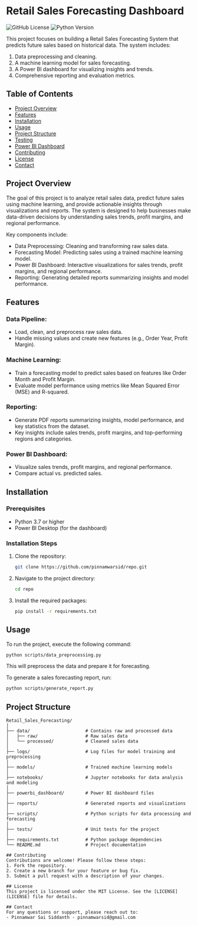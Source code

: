 # Retail Sales Forecasting Dashboard

![GitHub License](https://img.shields.io/badge/license-MIT-blue.svg)
![Python Version](https://img.shields.io/badge/python-3.7%2B-blue.svg)

This project focuses on building a Retail Sales Forecasting System that predicts future sales based on historical data. The system includes:

1. Data preprocessing and cleaning.
2. A machine learning model for sales forecasting.
3. A Power BI dashboard for visualizing insights and trends.
4. Comprehensive reporting and evaluation metrics.

## Table of Contents
- [Project Overview](#project-overview)
- [Features](#features)
- [Installation](#installation)
- [Usage](#usage)
- [Project Structure](#project-structure)
- [Testing](#testing)
- [Power BI Dashboard](#power-bi-dashboard)
- [Contributing](#contributing)
- [License](#license)
- [Contact](#contact)

## Project Overview
The goal of this project is to analyze retail sales data, predict future sales using machine learning, and provide actionable insights through visualizations and reports. The system is designed to help businesses make data-driven decisions by understanding sales trends, profit margins, and regional performance.

Key components include:
- Data Preprocessing: Cleaning and transforming raw sales data.
- Forecasting Model: Predicting sales using a trained machine learning model.
- Power BI Dashboard: Interactive visualizations for sales trends, profit margins, and regional performance.
- Reporting: Generating detailed reports summarizing insights and model performance.

## Features

### Data Pipeline:
- Load, clean, and preprocess raw sales data.
- Handle missing values and create new features (e.g., Order Year, Profit Margin).

### Machine Learning:
- Train a forecasting model to predict sales based on features like Order Month and Profit Margin.
- Evaluate model performance using metrics like Mean Squared Error (MSE) and R-squared.

### Reporting:
- Generate PDF reports summarizing insights, model performance, and key statistics from the dataset.
- Key insights include sales trends, profit margins, and top-performing regions and categories.

### Power BI Dashboard:
- Visualize sales trends, profit margins, and regional performance.
- Compare actual vs. predicted sales.

## Installation

### Prerequisites
- Python 3.7 or higher
- Power BI Desktop (for the dashboard)

### Installation Steps
1. Clone the repository:
   ```bash
   git clone https://github.com/pinnamwarsid/repo.git
   ```
2. Navigate to the project directory:
   ```bash
   cd repo
   ```
3. Install the required packages:
   ```bash
   pip install -r requirements.txt
   ```

## Usage
To run the project, execute the following command:
```bash
python scripts/data_preprocessing.py
```
This will preprocess the data and prepare it for forecasting.

To generate a sales forecasting report, run:
```bash
python scripts/generate_report.py
```

## Project Structure
```
Retail_Sales_Forecasting/
│
├── data/                     # Contains raw and processed data
│   ├── raw/                  # Raw sales data
│   └── processed/            # Cleaned sales data
│
├── logs/                     # Log files for model training and preprocessing
│
├── models/                   # Trained machine learning models
│
├── notebooks/                # Jupyter notebooks for data analysis and modeling
│
├── powerbi_dashboard/        # Power BI dashboard files
│
├── reports/                  # Generated reports and visualizations
│
├── scripts/                  # Python scripts for data processing and forecasting
│
├── tests/                    # Unit tests for the project
│
├── requirements.txt          # Python package dependencies
└── README.md                 # Project documentation

## Contributing
Contributions are welcome! Please follow these steps:
1. Fork the repository.
2. Create a new branch for your feature or bug fix.
3. Submit a pull request with a description of your changes.

## License
This project is licensed under the MIT License. See the [LICENSE](LICENSE) file for details.

## Contact
For any questions or support, please reach out to:
- Pinnamwar Sai Siddanth - pinnamwarsid@gmail.com

